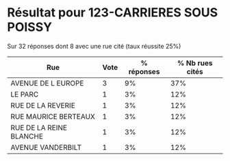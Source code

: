 # Résultat pour 123-CARRIERES SOUS POISSY

Sur 32 réponses dont 8 avec une rue cité (taux réussite 25%)

| Rue | Vote | % réponses | % Nb rues cités|
|-----|------|------------|----------------|
| AVENUE DE L EUROPE | 3 | 9% | 37%|
| LE PARC | 1 | 3% | 12%|
| RUE DE LA REVERIE | 1 | 3% | 12%|
| RUE MAURICE BERTEAUX | 1 | 3% | 12%|
| RUE DE LA REINE BLANCHE | 1 | 3% | 12%|
| AVENUE VANDERBILT | 1 | 3% | 12%|
